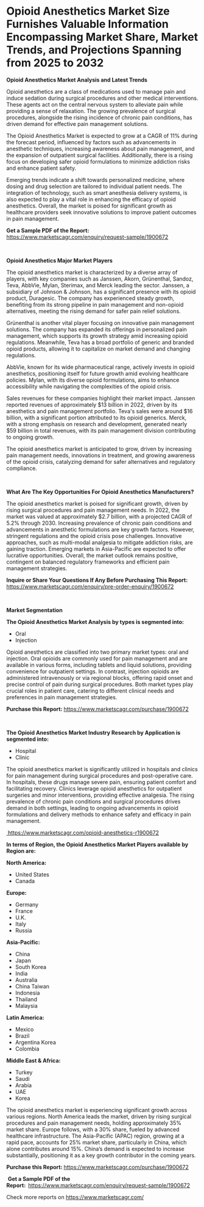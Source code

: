 <p><h1>Opioid Anesthetics Market Size Furnishes Valuable Information Encompassing Market Share, Market Trends, and Projections Spanning from 2025 to 2032</h1></p><p><strong>Opioid Anesthetics Market Analysis and Latest Trends</strong></p>
<p><p>Opioid anesthetics are a class of medications used to manage pain and induce sedation during surgical procedures and other medical interventions. These agents act on the central nervous system to alleviate pain while providing a sense of relaxation. The growing prevalence of surgical procedures, alongside the rising incidence of chronic pain conditions, has driven demand for effective pain management solutions. </p><p>The Opioid Anesthetics Market is expected to grow at a CAGR of 11% during the forecast period, influenced by factors such as advancements in anesthetic techniques, increasing awareness about pain management, and the expansion of outpatient surgical facilities. Additionally, there is a rising focus on developing safer opioid formulations to minimize addiction risks and enhance patient safety. </p><p>Emerging trends indicate a shift towards personalized medicine, where dosing and drug selection are tailored to individual patient needs. The integration of technology, such as smart anesthesia delivery systems, is also expected to play a vital role in enhancing the efficacy of opioid anesthetics. Overall, the market is poised for significant growth as healthcare providers seek innovative solutions to improve patient outcomes in pain management.</p></p>
<p><strong>Get a Sample PDF of the Report:&nbsp;</strong> <a href="https://www.marketscagr.com/enquiry/request-sample/1900672?utm_campaign=2114&utm_medium=2&utm_source=Github&utm_content=ia&utm_term=08032025&utm_id=opioid-anesthetics">https://www.marketscagr.com/enquiry/request-sample/1900672</a></p>
<p>&nbsp;</p>
<p><strong>Opioid Anesthetics Major Market Players</strong></p>
<p><p>The opioid anesthetics market is characterized by a diverse array of players, with key companies such as Janssen, Akorn, Grünenthal, Sandoz, Teva, AbbVie, Mylan, Sterimax, and Merck leading the sector. Janssen, a subsidiary of Johnson & Johnson, has a significant presence with its opioid product, Duragesic. The company has experienced steady growth, benefiting from its strong pipeline in pain management and non-opioid alternatives, meeting the rising demand for safer pain relief solutions.</p><p>Grünenthal is another vital player focusing on innovative pain management solutions. The company has expanded its offerings in personalized pain management, which supports its growth strategy amid increasing opioid regulations. Meanwhile, Teva has a broad portfolio of generic and branded opioid products, allowing it to capitalize on market demand and changing regulations.</p><p>AbbVie, known for its wide pharmaceutical range, actively invests in opioid anesthetics, positioning itself for future growth amid evolving healthcare policies. Mylan, with its diverse opioid formulations, aims to enhance accessibility while navigating the complexities of the opioid crisis.</p><p>Sales revenues for these companies highlight their market impact. Janssen reported revenues of approximately $13 billion in 2022, driven by its anesthetics and pain management portfolio. Teva's sales were around $16 billion, with a significant portion attributed to its opioid generics. Merck, with a strong emphasis on research and development, generated nearly $59 billion in total revenues, with its pain management division contributing to ongoing growth.</p><p>The opioid anesthetics market is anticipated to grow, driven by increasing pain management needs, innovations in treatment, and growing awareness of the opioid crisis, catalyzing demand for safer alternatives and regulatory compliance.</p></p>
<p>&nbsp;</p>
<p><strong>What Are The Key Opportunities For Opioid Anesthetics Manufacturers?</strong></p>
<p><p>The opioid anesthetics market is poised for significant growth, driven by rising surgical procedures and pain management needs. In 2022, the market was valued at approximately $2.7 billion, with a projected CAGR of 5.2% through 2030. Increasing prevalence of chronic pain conditions and advancements in anesthetic formulations are key growth factors. However, stringent regulations and the opioid crisis pose challenges. Innovative approaches, such as multi-modal analgesia to mitigate addiction risks, are gaining traction. Emerging markets in Asia-Pacific are expected to offer lucrative opportunities. Overall, the market outlook remains positive, contingent on balanced regulatory frameworks and efficient pain management strategies.</p></p>
<p><strong>Inquire or Share Your Questions If Any Before Purchasing This Report:</strong> <a href="https://www.marketscagr.com/enquiry/pre-order-enquiry/1900672?utm_campaign=2114&utm_medium=2&utm_source=Github&utm_content=ia&utm_term=08032025&utm_id=opioid-anesthetics">https://www.marketscagr.com/enquiry/pre-order-enquiry/1900672</a></p>
<p>&nbsp;</p>
<p><strong>Market Segmentation</strong></p>
<p><strong>The Opioid Anesthetics Market Analysis by types is segmented into:</strong></p>
<p><ul><li>Oral</li><li>Injection</li></ul></p>
<p><p>Opioid anesthetics are classified into two primary market types: oral and injection. Oral opioids are commonly used for pain management and are available in various forms, including tablets and liquid solutions, providing convenience for outpatient settings. In contrast, injection opioids are administered intravenously or via regional blocks, offering rapid onset and precise control of pain during surgical procedures. Both market types play crucial roles in patient care, catering to different clinical needs and preferences in pain management strategies.</p></p>
<p><strong>Purchase this Report:&nbsp;</strong><a href="https://www.marketscagr.com/purchase/1900672?utm_campaign=2114&utm_medium=2&utm_source=Github&utm_content=ia&utm_term=08032025&utm_id=opioid-anesthetics">https://www.marketscagr.com/purchase/1900672</a></p>
<p>&nbsp;</p>
<p><strong>The Opioid Anesthetics Market Industry Research by Application is segmented into:</strong></p>
<p><ul><li>Hospital</li><li>Clinic</li></ul></p>
<p><p>The opioid anesthetics market is significantly utilized in hospitals and clinics for pain management during surgical procedures and post-operative care. In hospitals, these drugs manage severe pain, ensuring patient comfort and facilitating recovery. Clinics leverage opioid anesthetics for outpatient surgeries and minor interventions, providing effective analgesia. The rising prevalence of chronic pain conditions and surgical procedures drives demand in both settings, leading to ongoing advancements in opioid formulations and delivery methods to enhance safety and efficacy in pain management.</p></p>
<p><a href="https://www.marketscagr.com/opioid-anesthetics-r1900672?utm_campaign=2114&utm_medium=2&utm_source=Github&utm_content=ia&utm_term=08032025&utm_id=opioid-anesthetics">&nbsp;https://www.marketscagr.com/opioid-anesthetics-r1900672</a></p>
<p><strong>In terms of Region, the Opioid Anesthetics Market Players available by Region are:</strong></p>
<p>
    <p> <strong> North America: </strong>
        <ul>
            <li>United States</li>
            <li>Canada</li>
        </ul>
        </p> 
    <p> <strong> Europe: </strong>
        <ul>
            <li>Germany</li>
            <li>France</li>
            <li>U.K.</li>
            <li>Italy</li>
            <li>Russia</li>
        </ul>
        </p> 
    <p> <strong> Asia-Pacific: </strong>
        <ul>
            <li>China</li>
            <li>Japan</li>
            <li>South Korea</li>
            <li>India</li>
            <li>Australia</li>
            <li>China Taiwan</li>
            <li>Indonesia</li>
            <li>Thailand</li>
            <li>Malaysia</li>
        </ul>
        </p> 
    <p> <strong> Latin America: </strong>
        <ul>
            <li>Mexico</li>
            <li>Brazil</li>
            <li>Argentina Korea</li>
            <li>Colombia</li>
        </ul>
        </p> 
    <p> <strong> Middle East & Africa: </strong>
        <ul>
            <li>Turkey</li>
            <li>Saudi</li>
            <li>Arabia</li>
            <li>UAE</li>
            <li>Korea</li>
        </ul>
    </p>
    </p>
<p><p>The opioid anesthetics market is experiencing significant growth across various regions. North America leads the market, driven by rising surgical procedures and pain management needs, holding approximately 35% market share. Europe follows, with a 30% share, fueled by advanced healthcare infrastructure. The Asia-Pacific (APAC) region, growing at a rapid pace, accounts for 25% market share, particularly in China, which alone contributes around 15%. China’s demand is expected to increase substantially, positioning it as a key growth contributor in the coming years.</p></p>
<p><strong>Purchase this Report: </strong><a href="https://www.marketscagr.com/purchase/1900672?utm_campaign=2114&utm_medium=2&utm_source=Github&utm_content=ia&utm_term=08032025&utm_id=opioid-anesthetics">https://www.marketscagr.com/purchase/1900672</a></p>
<p>&nbsp;<strong>Get a Sample PDF of the Report:&nbsp;&nbsp;</strong><a href="https://www.marketscagr.com/enquiry/request-sample/1900672?utm_campaign=2114&utm_medium=2&utm_source=Github&utm_content=ia&utm_term=08032025&utm_id=opioid-anesthetics">https://www.marketscagr.com/enquiry/request-sample/1900672</a></p>
<p><strong></strong></p>
<p>Check more reports on <a href="https://www.marketscagr.com/?utm_campaign=2114&utm_medium=2&utm_source=Github&utm_content=ia&utm_term=08032025&utm_id=opioid-anesthetics">https://www.marketscagr.com/</a></p>